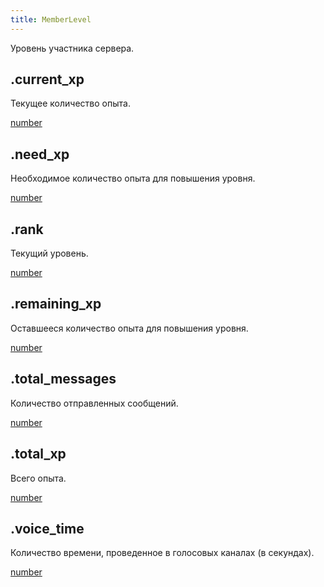 ```yaml
---
title: MemberLevel
---
```


Уровень участника сервера.

## .current_xp

Текущее количество опыта.

[number](https://developer.mozilla.org/ru/docs/Web/JavaScript/Reference/Global_Objects/Number)

## .need_xp

Необходимое количество опыта для повышения уровня.

[number](https://developer.mozilla.org/ru/docs/Web/JavaScript/Reference/Global_Objects/Number)

## .rank

Текущий уровень.

[number](https://developer.mozilla.org/ru/docs/Web/JavaScript/Reference/Global_Objects/Number)

## .remaining_xp

Оставшееся количество опыта для повышения уровня.

[number](https://developer.mozilla.org/ru/docs/Web/JavaScript/Reference/Global_Objects/Number)

## .total_messages

Количество отправленных сообщений.

[number](https://developer.mozilla.org/ru/docs/Web/JavaScript/Reference/Global_Objects/Number)

## .total_xp

Всего опыта.

[number](https://developer.mozilla.org/ru/docs/Web/JavaScript/Reference/Global_Objects/Number)

## .voice_time

Количество времени, проведенное в голосовых каналах (в секундах).

[number](https://developer.mozilla.org/ru/docs/Web/JavaScript/Reference/Global_Objects/Number)
